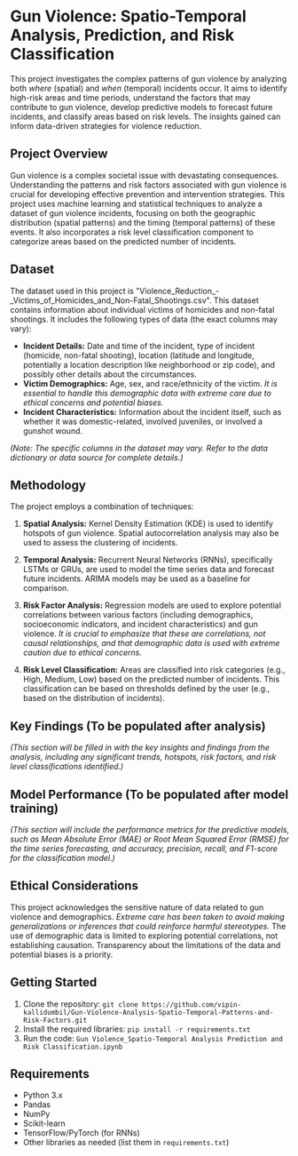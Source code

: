 # Gun Violence: Spatio-Temporal Analysis, Prediction, and Risk Classification

This project investigates the complex patterns of gun violence by analyzing both *where* (spatial) and *when* (temporal) incidents occur.  It aims to identify high-risk areas and time periods, understand the factors that may contribute to gun violence, develop predictive models to forecast future incidents, and classify areas based on risk levels. The insights gained can inform data-driven strategies for violence reduction.

## Project Overview

Gun violence is a complex societal issue with devastating consequences.  Understanding the patterns and risk factors associated with gun violence is crucial for developing effective prevention and intervention strategies. This project uses machine learning and statistical techniques to analyze a dataset of gun violence incidents, focusing on both the geographic distribution (spatial patterns) and the timing (temporal patterns) of these events.  It also incorporates a risk level classification component to categorize areas based on the predicted number of incidents.

## Dataset

The dataset used in this project is "Violence_Reduction_-_Victims_of_Homicides_and_Non-Fatal_Shootings.csv". This dataset contains information about individual victims of homicides and non-fatal shootings. It includes the following types of data (the exact columns may vary):

*   **Incident Details:** Date and time of the incident, type of incident (homicide, non-fatal shooting), location (latitude and longitude, potentially a location description like neighborhood or zip code), and possibly other details about the circumstances.
*   **Victim Demographics:** Age, sex, and race/ethnicity of the victim. *It is essential to handle this demographic data with extreme care due to ethical concerns and potential biases.*
*   **Incident Characteristics:** Information about the incident itself, such as whether it was domestic-related, involved juveniles, or involved a gunshot wound.

*(Note: The specific columns in the dataset may vary.  Refer to the data dictionary or data source for complete details.)*

## Methodology

The project employs a combination of techniques:

1.  **Spatial Analysis:** Kernel Density Estimation (KDE) is used to identify hotspots of gun violence. Spatial autocorrelation analysis may also be used to assess the clustering of incidents.

2.  **Temporal Analysis:** Recurrent Neural Networks (RNNs), specifically LSTMs or GRUs, are used to model the time series data and forecast future incidents. ARIMA models may be used as a baseline for comparison.

3.  **Risk Factor Analysis:** Regression models are used to explore potential correlations between various factors (including demographics, socioeconomic indicators, and incident characteristics) and gun violence. *It is crucial to emphasize that these are correlations, not causal relationships, and that demographic data is used with extreme caution due to ethical concerns.*

4.  **Risk Level Classification:**  Areas are classified into risk categories (e.g., High, Medium, Low) based on the predicted number of incidents.  This classification can be based on thresholds defined by the user (e.g., based on the distribution of incidents).

## Key Findings (To be populated after analysis)

*(This section will be filled in with the key insights and findings from the analysis, including any significant trends, hotspots, risk factors, and risk level classifications identified.)*

## Model Performance (To be populated after model training)

*(This section will include the performance metrics for the predictive models, such as Mean Absolute Error (MAE) or Root Mean Squared Error (RMSE) for the time series forecasting, and accuracy, precision, recall, and F1-score for the classification model.)*

## Ethical Considerations

This project acknowledges the sensitive nature of data related to gun violence and demographics. *Extreme care has been taken to avoid making generalizations or inferences that could reinforce harmful stereotypes.* The use of demographic data is limited to exploring potential correlations, not establishing causation. Transparency about the limitations of the data and potential biases is a priority.

## Getting Started

1.  Clone the repository: `git clone https://github.com/vipin-kallidumbil/Gun-Violence-Analysis-Spatio-Temporal-Patterns-and-Risk-Factors.git`
2.  Install the required libraries: `pip install -r requirements.txt`
3.  Run the code: `Gun Violence_Spatio-Temporal Analysis Prediction and Risk Classification.ipynb`

## Requirements

*   Python 3.x
*   Pandas
*   NumPy
*   Scikit-learn
*   TensorFlow/PyTorch (for RNNs)
*   Other libraries as needed (list them in `requirements.txt`)

